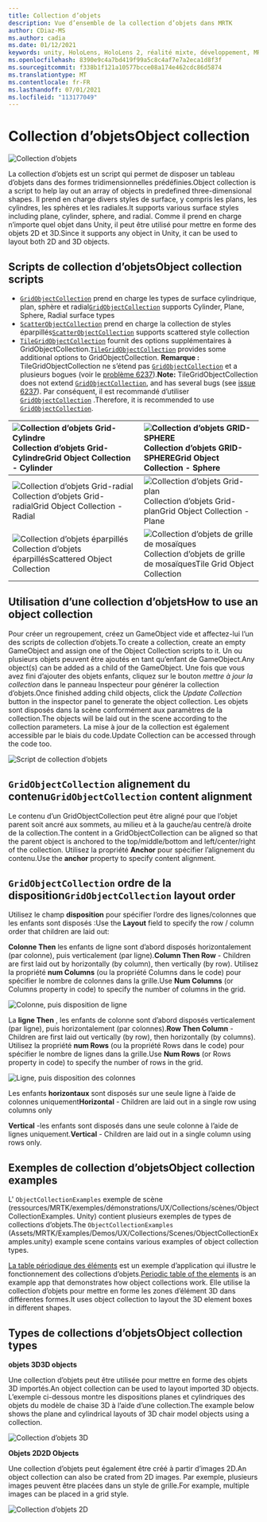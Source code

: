 ```yaml
---
title: Collection d’objets
description: Vue d’ensemble de la collection d’objets dans MRTK
author: CDiaz-MS
ms.author: cadia
ms.date: 01/12/2021
keywords: unity, HoloLens, HoloLens 2, réalité mixte, développement, MRTK, collection d’objets,
ms.openlocfilehash: 8390e9c4a7bd419f99a5c8c4af7e7a2eca1d8f3f
ms.sourcegitcommit: f338b1f121a10577bcce08a174e462cdc86d5874
ms.translationtype: MT
ms.contentlocale: fr-FR
ms.lasthandoff: 07/01/2021
ms.locfileid: "113177049"
---
```

# <a name="object-collection"></a><span data-ttu-id="3daa1-104">Collection d’objets</span><span class="sxs-lookup"><span data-stu-id="3daa1-104">Object collection</span></span>

![Collection d’objets](../images/object-collection/MRTK_ObjectCollection_Main.jpg)

<span data-ttu-id="3daa1-106">La collection d’objets est un script qui permet de disposer un tableau d’objets dans des formes tridimensionnelles prédéfinies.</span><span class="sxs-lookup"><span data-stu-id="3daa1-106">Object collection is a script to help lay out an array of objects in predefined three-dimensional shapes.</span></span> <span data-ttu-id="3daa1-107">Il prend en charge divers styles de surface, y compris les plans, les cylindres, les sphères et les radiales.</span><span class="sxs-lookup"><span data-stu-id="3daa1-107">It supports various surface styles including plane, cylinder, sphere, and radial.</span></span> <span data-ttu-id="3daa1-108">Comme il prend en charge n’importe quel objet dans Unity, il peut être utilisé pour mettre en forme des objets 2D et 3D.</span><span class="sxs-lookup"><span data-stu-id="3daa1-108">Since it supports any object in Unity, it can be used to layout both 2D and 3D objects.</span></span>

## <a name="object-collection-scripts"></a><span data-ttu-id="3daa1-109">Scripts de collection d’objets</span><span class="sxs-lookup"><span data-stu-id="3daa1-109">Object collection scripts</span></span>

- <span data-ttu-id="3daa1-110">[`GridObjectCollection`](xref:Microsoft.MixedReality.Toolkit.Utilities.GridObjectCollection) prend en charge les types de surface cylindrique, plan, sphère et radial</span><span class="sxs-lookup"><span data-stu-id="3daa1-110">[`GridObjectCollection`](xref:Microsoft.MixedReality.Toolkit.Utilities.GridObjectCollection) supports Cylinder, Plane, Sphere, Radial surface types</span></span>
- <span data-ttu-id="3daa1-111">[`ScatterObjectCollection`](xref:Microsoft.MixedReality.Toolkit.Utilities.ScatterObjectCollection) prend en charge la collection de styles éparpillés</span><span class="sxs-lookup"><span data-stu-id="3daa1-111">[`ScatterObjectCollection`](xref:Microsoft.MixedReality.Toolkit.Utilities.ScatterObjectCollection) supports scattered style collection</span></span>  
- <span data-ttu-id="3daa1-112">[`TileGridObjectCollection`](xref:Microsoft.MixedReality.Toolkit.Utilities.TileGridObjectCollection) fournit des options supplémentaires à GridObjectCollection.</span><span class="sxs-lookup"><span data-stu-id="3daa1-112">[`TileGridObjectCollection`](xref:Microsoft.MixedReality.Toolkit.Utilities.TileGridObjectCollection) provides some additional options to GridObjectCollection.</span></span> <span data-ttu-id="3daa1-113">**Remarque :** TileGridObjectCollection ne s’étend pas [`GridObjectCollection`](xref:Microsoft.MixedReality.Toolkit.Utilities.GridObjectCollection) et a plusieurs bogues (voir le [problème 6237](https://github.com/microsoft/MixedRealityToolkit-Unity/issues/6237)).</span><span class="sxs-lookup"><span data-stu-id="3daa1-113">**Note:** TileGridObjectCollection does not extend [`GridObjectCollection`](xref:Microsoft.MixedReality.Toolkit.Utilities.GridObjectCollection), and has several bugs (see [issue 6237](https://github.com/microsoft/MixedRealityToolkit-Unity/issues/6237)).</span></span> <span data-ttu-id="3daa1-114">Par conséquent, il est recommandé d’utiliser [`GridObjectCollection`](xref:Microsoft.MixedReality.Toolkit.Utilities.GridObjectCollection) .</span><span class="sxs-lookup"><span data-stu-id="3daa1-114">Therefore, it is recommended to use [`GridObjectCollection`](xref:Microsoft.MixedReality.Toolkit.Utilities.GridObjectCollection).</span></span>

|![Collection d’objets Grid-Cylindre](../images/object-collection/MRTK_ObjectCollectionCylinder.png) <span data-ttu-id="3daa1-116">Collection d’objets Grid-Cylindre</span><span class="sxs-lookup"><span data-stu-id="3daa1-116">Grid Object Collection - Cylinder</span></span> | ![Collection d’objets GRID-SPHERE](../images/object-collection/MRTK_ObjectCollectionSphere.png) <span data-ttu-id="3daa1-118">Collection d’objets GRID-SPHERE</span><span class="sxs-lookup"><span data-stu-id="3daa1-118">Grid Object Collection - Sphere</span></span> |
|:--- | :--- |
|![Collection d’objets Grid-radial](../images/object-collection/MRTK_ObjectCollectionRadial.png) <span data-ttu-id="3daa1-120">Collection d’objets Grid-radial</span><span class="sxs-lookup"><span data-stu-id="3daa1-120">Grid Object Collection - Radial</span></span> | ![Collection d’objets Grid-plan](../images/object-collection/MRTK_ObjectCollectionPlane.png) <span data-ttu-id="3daa1-122">Collection d’objets Grid-plan</span><span class="sxs-lookup"><span data-stu-id="3daa1-122">Grid Object Collection - Plane</span></span> |
|![Collection d’objets éparpillés](../images/object-collection/MRTK_ObjectCollectionScattered.png) <span data-ttu-id="3daa1-124">Collection d’objets éparpillés</span><span class="sxs-lookup"><span data-stu-id="3daa1-124">Scattered Object Collection</span></span> | ![Collection d’objets de grille de mosaïques](../images/object-collection/MRTK_ObjectCollectionTileGrid.png) <span data-ttu-id="3daa1-126">Collection d’objets de grille de mosaïques</span><span class="sxs-lookup"><span data-stu-id="3daa1-126">Tile Grid Object Collection</span></span> |

## <a name="how-to-use-an-object-collection"></a><span data-ttu-id="3daa1-127">Utilisation d’une collection d’objets</span><span class="sxs-lookup"><span data-stu-id="3daa1-127">How to use an object collection</span></span>

<span data-ttu-id="3daa1-128">Pour créer un regroupement, créez un GameObject vide et affectez-lui l’un des scripts de collection d’objets.</span><span class="sxs-lookup"><span data-stu-id="3daa1-128">To create a collection, create an empty GameObject and assign one of the Object Collection scripts to it.</span></span> <span data-ttu-id="3daa1-129">Un ou plusieurs objets peuvent être ajoutés en tant qu’enfant de GameObject.</span><span class="sxs-lookup"><span data-stu-id="3daa1-129">Any object(s) can be added as a child of the GameObject.</span></span> <span data-ttu-id="3daa1-130">Une fois que vous avez fini d’ajouter des objets enfants, cliquez sur le bouton *mettre à jour la collection* dans le panneau Inspecteur pour générer la collection d’objets.</span><span class="sxs-lookup"><span data-stu-id="3daa1-130">Once finished adding child objects, click the *Update Collection* button in the inspector panel to generate the object collection.</span></span> <span data-ttu-id="3daa1-131">Les objets sont disposés dans la scène conformément aux paramètres de la collection.</span><span class="sxs-lookup"><span data-stu-id="3daa1-131">The objects will be laid out in the scene according to the collection parameters.</span></span> <span data-ttu-id="3daa1-132">La mise à jour de la collection est également accessible par le biais du code.</span><span class="sxs-lookup"><span data-stu-id="3daa1-132">Update Collection can be accessed through the code too.</span></span>

![Script de collection d’objets](../images/object-collection/MRTK_ObjectCollectionScript.png)

## <a name="gridobjectcollection-content-alignment"></a><span data-ttu-id="3daa1-134">`GridObjectCollection` alignement du contenu</span><span class="sxs-lookup"><span data-stu-id="3daa1-134">`GridObjectCollection` content alignment</span></span>

<span data-ttu-id="3daa1-135">Le contenu d’un GridObjectCollection peut être aligné pour que l’objet parent soit ancré aux sommets, au milieu et à la gauche/au centre/à droite de la collection.</span><span class="sxs-lookup"><span data-stu-id="3daa1-135">The content in a GridObjectCollection can be aligned so that the parent object is anchored to the top/middle/bottom and left/center/right of the collection.</span></span> <span data-ttu-id="3daa1-136">Utilisez la propriété **Anchor** pour spécifier l’alignement du contenu.</span><span class="sxs-lookup"><span data-stu-id="3daa1-136">Use the **anchor** property to specify content alignment.</span></span>

## <a name="gridobjectcollection-layout-order"></a><span data-ttu-id="3daa1-137">`GridObjectCollection` ordre de la disposition</span><span class="sxs-lookup"><span data-stu-id="3daa1-137">`GridObjectCollection` layout order</span></span>

<span data-ttu-id="3daa1-138">Utilisez le champ **disposition** pour spécifier l’ordre des lignes/colonnes que les enfants sont disposés :</span><span class="sxs-lookup"><span data-stu-id="3daa1-138">Use the **Layout** field to specify the row / column order that children are laid out:</span></span>

<span data-ttu-id="3daa1-139">**Colonne Then** les enfants de ligne sont d’abord disposés horizontalement (par colonne), puis verticalement (par ligne).</span><span class="sxs-lookup"><span data-stu-id="3daa1-139">**Column Then Row** - Children are first laid out by horizontally (by column), then vertically (by row).</span></span> <span data-ttu-id="3daa1-140">Utilisez la propriété **num Columns** (ou la propriété Columns dans le code) pour spécifier le nombre de colonnes dans la grille.</span><span class="sxs-lookup"><span data-stu-id="3daa1-140">Use **Num Columns** (or Columns property in code) to specify the number of columns in the grid.</span></span>

![Colonne, puis disposition de ligne](../images/object-collection/MRTK_ColumnThenRow.png)

<span data-ttu-id="3daa1-142">La **ligne Then** , les enfants de colonne sont d’abord disposés verticalement (par ligne), puis horizontalement (par colonnes).</span><span class="sxs-lookup"><span data-stu-id="3daa1-142">**Row Then Column** - Children are first laid out vertically (by row), then horizontally (by columns).</span></span> <span data-ttu-id="3daa1-143">Utilisez la propriété **num Rows** (ou la propriété Rows dans le code) pour spécifier le nombre de lignes dans la grille.</span><span class="sxs-lookup"><span data-stu-id="3daa1-143">Use **Num Rows** (or Rows property in code) to specify the number of rows in the grid.</span></span>

![Ligne, puis disposition des colonnes](../images/object-collection/MRTK_RowThenColumn.png)

<span data-ttu-id="3daa1-145">Les enfants **horizontaux** sont disposés sur une seule ligne à l’aide de colonnes uniquement</span><span class="sxs-lookup"><span data-stu-id="3daa1-145">**Horizontal** - Children are laid out in a single row using columns only</span></span>

<span data-ttu-id="3daa1-146">**Vertical** -les enfants sont disposés dans une seule colonne à l’aide de lignes uniquement.</span><span class="sxs-lookup"><span data-stu-id="3daa1-146">**Vertical** - Children are laid out in a single column using rows only.</span></span>

## <a name="object-collection-examples"></a><span data-ttu-id="3daa1-147">Exemples de collection d’objets</span><span class="sxs-lookup"><span data-stu-id="3daa1-147">Object collection examples</span></span>

<span data-ttu-id="3daa1-148">L' `ObjectCollectionExamples` exemple de scène (ressources/MRTK/exemples/démonstrations/UX/Collections/scènes/ObjectCollectionExamples. Unity) contient plusieurs exemples de types de collections d’objets.</span><span class="sxs-lookup"><span data-stu-id="3daa1-148">The `ObjectCollectionExamples` (Assets/MRTK/Examples/Demos/UX/Collections/Scenes/ObjectCollectionExamples.unity) example scene contains various examples of object collection types.</span></span>

<span data-ttu-id="3daa1-149">[La table périodique des éléments](https://github.com/Microsoft/MRDesignLabs_Unity_PeriodicTable) est un exemple d’application qui illustre le fonctionnement des collections d’objets.</span><span class="sxs-lookup"><span data-stu-id="3daa1-149">[Periodic table of the elements](https://github.com/Microsoft/MRDesignLabs_Unity_PeriodicTable) is an example app that demonstrates how object collections work.</span></span> <span data-ttu-id="3daa1-150">Elle utilise la collection d’objets pour mettre en forme les zones d’élément 3D dans différentes formes.</span><span class="sxs-lookup"><span data-stu-id="3daa1-150">It uses object collection to layout the 3D element boxes in different shapes.</span></span>

## <a name="object-collection-types"></a><span data-ttu-id="3daa1-151">Types de collections d’objets</span><span class="sxs-lookup"><span data-stu-id="3daa1-151">Object collection types</span></span>

<span data-ttu-id="3daa1-152">**objets 3D**</span><span class="sxs-lookup"><span data-stu-id="3daa1-152">**3D objects**</span></span>

<span data-ttu-id="3daa1-153">Une collection d’objets peut être utilisée pour mettre en forme des objets 3D importés.</span><span class="sxs-lookup"><span data-stu-id="3daa1-153">An object collection can be used to layout imported 3D objects.</span></span> <span data-ttu-id="3daa1-154">L’exemple ci-dessous montre les dispositions planes et cylindriques des objets du modèle de chaise 3D à l’aide d’une collection.</span><span class="sxs-lookup"><span data-stu-id="3daa1-154">The example below shows the plane and cylindrical layouts of 3D chair model objects using a collection.</span></span>

![Collection d’objets 3D](../images/object-collection/MRTK_ObjectCollection_3DObjects.jpg)

<span data-ttu-id="3daa1-156">**Objets 2D**</span><span class="sxs-lookup"><span data-stu-id="3daa1-156">**2D Objects**</span></span>

<span data-ttu-id="3daa1-157">Une collection d’objets peut également être créé à partir d’images 2D.</span><span class="sxs-lookup"><span data-stu-id="3daa1-157">An object collection can also be crated from 2D images.</span></span> <span data-ttu-id="3daa1-158">Par exemple, plusieurs images peuvent être placées dans un style de grille.</span><span class="sxs-lookup"><span data-stu-id="3daa1-158">For example, multiple images can be placed in a grid style.</span></span>

![Collection d’objets 2D](../images/object-collection/MRTK_ObjectCollection_Layout_2DImages.jpg)
